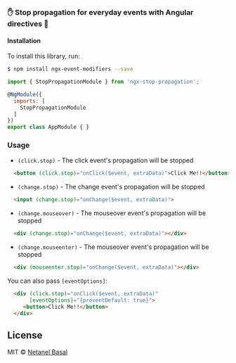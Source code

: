 
### ✋ Stop propagation for everyday events with Angular directives 🎩

#### Installation

To install this library, run:

```bash
$ npm install ngx-event-modifiers --save
```
```js
import { StopPropagationModule } from 'ngx-stop-propagation';

@NgModule({
  imports: [
    StopPropagationModule
  ]
})
export class AppModule { }
```

### Usage
- `(click.stop)` - The click event's propagation will be stopped
```html
  <button (click.stop)="onClick($event, extraData)">Click Me!!</button>
```
- `(change.stop)` - The change event's propagation will be stopped
```html
  <input (change.stop)="onChange($event, extraData)">
```
- `(change.mouseover)` - The mouseover event's propagation will be stopped
```html
  <div (change.stop)="onChange($event, extraData)"></div>
```
- `(change.mouseenter)` - The mouseover event's propagation will be stopped
```html
  <div (mouseenter.stop)="onChange($event, extraData)"></div>
```

You can also pass `[eventOptions]`:
```html
  <div (click.stop)="onClick($event, extraData)"
       [eventOptions]="{preventDefault: true}">
     <button>Click Me!!</button>
  </div>
```
## License

MIT © [Netanel Basal](mailto:netanel7799@gmail.com)
